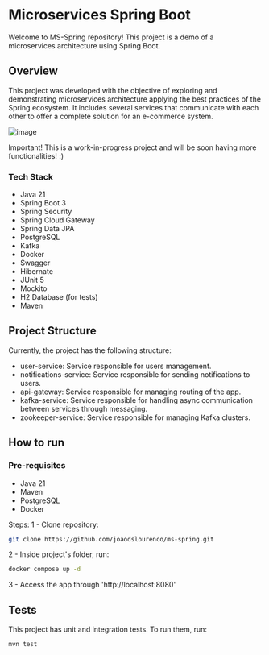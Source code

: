 # Microservices Spring Boot
Welcome to MS-Spring repository! This project is a demo of a microservices architecture using Spring Boot.

## Overview
This project was developed with the objective of exploring and demonstrating microservices architecture applying the best practices of the Spring ecosystem. It includes several services that communicate with each other to offer a complete solution for an e-commerce system.

![image](https://github.com/user-attachments/assets/d774e94d-5776-4e7d-a5d9-6747909a5249)


Important! This is a work-in-progress project and will be soon having more functionalities! :)

### Tech Stack
- Java 21
- Spring Boot 3
- Spring Security
- Spring Cloud Gateway
- Spring Data JPA
- PostgreSQL
- Kafka
- Docker
- Swagger
- Hibernate
- JUnit 5
- Mockito
- H2 Database (for tests)
- Maven

## Project Structure
Currently, the project has the following structure:

- user-service: Service responsible for users management.
- notifications-service: Service responsible for sending notifications to users.
- api-gateway: Service responsible for managing routing of the app.
- kafka-service: Service responsible for handling async communication between services through messaging.
- zookeeper-service: Service responsible for managing Kafka clusters.

## How to run 
### Pre-requisites
- Java 21
- Maven
- PostgreSQL
- Docker
  
Steps:
1 - Clone repository:

```bash
git clone https://github.com/joaodslourenco/ms-spring.git
```

2 - Inside project's folder, run:
```bash
docker compose up -d
```

3 - Access the app through 'http://localhost:8080'


## Tests
This project has unit and integration tests. To run them, run:

```bash
mvn test
```



